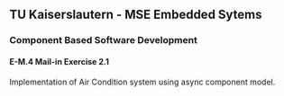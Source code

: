  ## TU Kaiserslautern - MSE Embedded Sytems

### Component Based Software Development
#### E-M.4 Mail-in Exercise 2.1

Implementation of Air Condition system using async component model.

